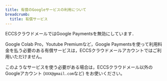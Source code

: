 ```yaml
---
title: 有償のGoogleサービスの利用について
breadcrumb:
  title: 有償サービス
---
```


ECCSクラウドメールではGoogle Paymentsを無効にしています．

Google Colab Pro，Youtube Premiumなど，Google Paymentsを使って利用料金を払う必要のある有償サービスは，ECCSクラウドメールアカウントではご利用いただけません。

このようなサービスを使う必要がある場合は，ECCSクラウドメール以外のGoogleアカウント (`XXX@gmail.com`など) をお使いください。
